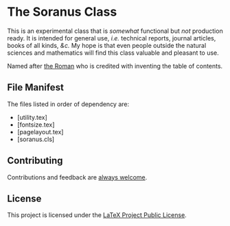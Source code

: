 # The Soranus Class

This is an experimental class that is _somewhat_ functional but _not_ production ready. It is intended for general use, _i.e._ technical reports, journal articles, books of all kinds, _&c._ My hope is that even people outside the natural sciences and mathematics will find this class valuable and pleasant to use.

Named after [the Roman](https://en.wikipedia.org/wiki/Quintus_Valerius_Soranus "Quintus Valerius Soranus") who is credited with inventing the table of contents.

## File Manifest

The files listed in order of dependency are:

- [utility.tex]
- [fontsize.tex]
- [pagelayout.tex]
- [soranus.cls]


## Contributing

Contributions and feedback are [always welcome](CONTRIBUTING.md).


## License

This project is licensed under the [LaTeX Project Public License](LICENSE.txt).

